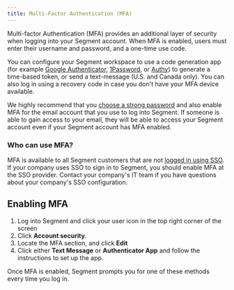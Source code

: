 ```yaml
---
title: Multi-Factor Authentication (MFA)
---
```


Multi-factor Authentication (MFA) provides an additional layer of security when logging into your Segment account. When MFA is enabled, users must enter their username and password, and a one-time use code.

You can configure your Segment workspace to use a code generation app (for example [Google Authenticator](https://support.google.com/accounts/answer/1066447), [1Password](https://1password.com), or [Authy](https://authy.com)) to generate a time-based token, or send a text-message (U.S. and Canada only). You can also log in using a recovery code in case you don't have your MFA device available.

We highly recommend that you [choose a strong password](https://segment.com/docs/iam/secure-password/) and also enable MFA for the email account that you use to log into Segment. If someone is able to gain access to your email, they will be able to access your Segment account even if your Segment account has MFA enabled.

### Who can use MFA?

MFA is available to all Segment customers that are not [logged in using SSO](https://segment.com/docs/iam/sso/). If your company uses SSO to sign in to Segment, you should enable MFA at the SSO provider. Contact your company's IT team if you have questions about your company's SSO configuration.


## Enabling MFA

1. Log into Segment and click your user icon in the top right corner of the screen
2. Click **Account security**.
3. Locate the MFA section, and click **Edit**
4. Click either **Text Message** or **Authenticator App** and follow the instructions to set up the app.

Once MFA is enabled, Segment prompts you for one of these methods every time you log in.
